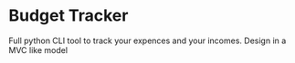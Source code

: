 # Budget Tracker

Full python CLI tool to track your expences and your incomes. Design in a MVC like model 